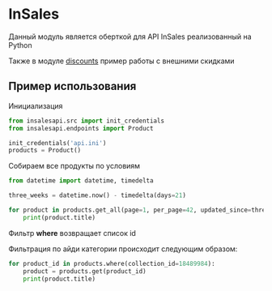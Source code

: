 # InSales
Данный модуль является оберткой для API InSales реализованный на Python

Также в модуле <a href="https://github.com/youlooknicetoday/insales/tree/master/discounts">discounts</a> пример работы с внешними скидками
## Пример использования
Инициализация
```python
from insalesapi.src import init_credentials
from insalesapi.endpoints import Product

init_credentials('api.ini')
products = Product()
```
Собираем все продукты по условиям
```python
from datetime import datetime, timedelta

three_weeks = datetime.now() - timedelta(days=21)

for product in products.get_all(page=1, per_page=42, updated_since=three_weeks):
    print(product.title)
```
Фильтр **where** возвращает список id 

Фильтрация по айди категории происходит следующим образом:

```python
for product_id in products.where(collection_id=18489984):
    product = products.get(product_id)
    print(product.title)
```